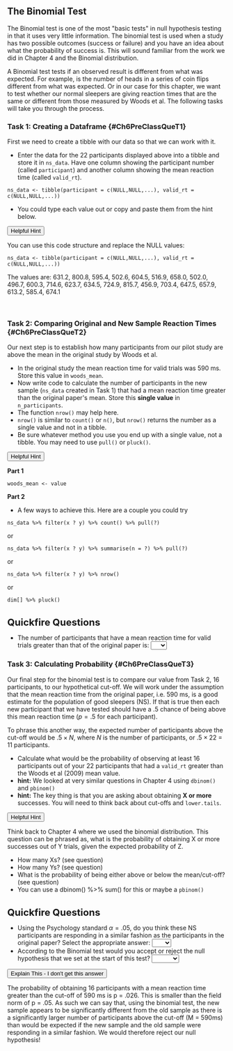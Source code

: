 



## The Binomial Test

The Binomial test is one of the most "basic tests" in null hypothesis testing in that it uses very little information. The binomial test is used when a study has two possible outcomes (success or failure) and you have an idea about what the probability of success is. This will sound familiar from the work we did in Chapter 4 and the Binomial distribution. 

A Binomial test tests if an observed result is different from what was expected. For example, is the number of heads in a series of coin flips different from what was expected. Or in our case for this chapter, we want to test whether our normal sleepers are giving reaction times that are the same or different from those measured by Woods et al. The following tasks will take you through the process.

### Task 1: Creating a Dataframe {#Ch6PreClassQueT1}

First we need to create a tibble with our data so that we can work with it.

* Enter the data for the 22 participants displayed above into a tibble and store it in `ns_data`.  Have one column showing the participant number (called `participant`) and another column showing the mean reaction time (called `valid_rt`).

`ns_data <- tibble(participant = c(NULL,NULL,...), valid_rt = c(NULL,NULL,...))`

* You could type each value out or copy and paste them from the hint below.


<div class='webex-solution'><button>Helpful Hint</button>

<div class="info">
<p>You can use this code structure and replace the NULL values:</p>
<p><code>ns_data &lt;- tibble(participant = c(NULL,NULL,...), valid_rt = c(NULL,NULL,...))</code></p>
<p>The values are: 631.2, 800.8, 595.4, 502.6, 604.5, 516.9, 658.0,
502.0, 496.7, 600.3, 714.6, 623.7, 634.5, 724.9, 815.7, 456.9, 703.4,
647.5, 657.9, 613.2, 585.4, 674.1</p>
</div>

</div>

<br>

### Task 2: Comparing Original and New Sample Reaction Times {#Ch6PreClassQueT2}

Our next step is to establish how many participants from our pilot study are above the mean in the original study by Woods et al.  

* In the original study the mean reaction time for valid trials was 590 ms. Store this value in `woods_mean`.  
* Now write code to calculate the number of participants in the new sample (`ns_data` created in Task 1) that had a mean reaction time greater than the original paper's mean. Store this **single value** in `n_participants`. 
* The function `nrow()` may help here.
* `nrow()` is similar to `count()` or `n()`, but `nrow()` returns the number as a single value and not in a tibble. 
* Be sure whatever method you use you end up with a single value, not a tibble. You may need to use `pull()` or `pluck()`.


<div class='webex-solution'><button>Helpful Hint</button>

<div class="info">
<p><strong>Part 1</strong></p>
<p><code>woods_mean &lt;- value</code></p>
<p><strong>Part 2</strong></p>
<ul>
<li>A few ways to achieve this. Here are a couple you could try</li>
</ul>
<p><code>ns_data %&gt;% filter(x ? y) %&gt;% count() %&gt;% pull(?)</code></p>
<p>or</p>
<p><code>ns_data %&gt;% filter(x ? y) %&gt;% summarise(n = ?) %&gt;% pull(?)</code></p>
<p>or</p>
<p><code>ns_data %&gt;% filter(x ? y) %&gt;% nrow()</code></p>
<p>or</p>
<p><code>dim[] %&gt;% pluck()</code></p>
</div>

</div>


<br>
<span style="font-size: 22px; font-weight: bold; color: var(--green);">Quickfire Questions</span>  

* The number of participants that have a mean reaction time for valid trials greater than that of the original paper is: <select class='webex-select'><option value='blank'></option><option value=''>6</option><option value=''>10</option><option value='answer'>16</option><option value=''>16</option></select>


### Task 3: Calculating Probability {#Ch6PreClassQueT3}

Our final step for the binomial test is to compare our value from Task 2, 16 participants, to our hypothetical cut-off. We will work under the assumption that the mean reaction time from the original paper, i.e. 590 ms, is a good estimate for the population of good sleepers (NS). If that is true then each new participant that we have tested should have a .5 chance of being above this mean reaction time ($p = .5$ for each participant).  

To phrase this another way, the expected number of participants above the cut-off would be $.5 \times N$, where $N$ is the number of participants, or $.5 \times 22$ = 11 participants. 
* Calculate what would be the probability of observing at least 16 participants out of your 22 participants that had a `valid_rt` greater than the Woods et al (2009) mean value.  
* **hint:** We looked at very similar questions in Chapter 4 using `dbinom()` and `pbinom()` 
* **hint:** The key thing is that you are asking about obtaining **X or more** successes. You will need to think back about cut-offs and `lower.tails`. 


<div class='webex-solution'><button>Helpful Hint</button>

<div class="info">
<p>Think back to Chapter 4 where we used the binomial distribution. This
question can be phrased as, what is the probability of obtaining X or
more successes out of Y trials, given the expected probability of Z.</p>
<ul>
<li>How many Xs? (see question)</li>
<li>How many Ys? (see question)</li>
<li>What is the probability of being either above or below the
mean/cut-off? (see question)</li>
<li>You can use a dbinom() %&gt;% sum() for this or maybe a
<code>pbinom()</code></li>
</ul>
</div>

</div>


<br>
<span style="font-size: 22px; font-weight: bold; color: var(--green);">Quickfire Questions</span>  

* Using the Psychology standard $\alpha = .05$, do you think these NS participants are responding in a similar fashion as the participants in the original paper? Select the appropriate answer: <select class='webex-select'><option value='blank'></option><option value='answer'>No</option><option value=''>Yes</option></select>
* According to the Binomial test would you accept or reject the null hypothesis that we set at the start of this test? <select class='webex-select'><option value='blank'></option><option value='answer'>Reject</option><option value=''>Accept</option></select>


<div class='webex-solution'><button>Explain This - I don't get this answer</button>

<div class="info">
<p>The probability of obtaining 16 participants with a mean reaction
time greater than the cut-off of 590 ms is p = .026. This is smaller
than the field norm of p = .05. As such we can say that, using the
binomial test, the new sample appears to be significantly different from
the old sample as there is a significantly larger number of participants
above the cut-off (M = 590ms) than would be expected if the new sample
and the old sample were responding in a similar fashion. We would
therefore reject our null hypothesis!</p>
</div>

</div>


